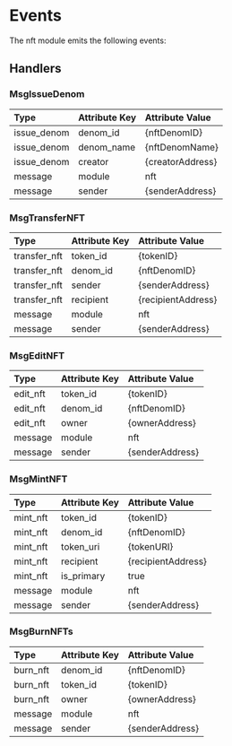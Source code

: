 # Events

The nft module emits the following events:

## Handlers

### MsgIssueDenom

| Type        | Attribute Key | Attribute Value  |
| :---------- | :------------ | :--------------- |
| issue_denom | denom_id      | {nftDenomID}     |
| issue_denom | denom_name    | {nftDenomName}   |
| issue_denom | creator       | {creatorAddress} |
| message     | module        | nft              |
| message     | sender        | {senderAddress}  |

### MsgTransferNFT

| Type         | Attribute Key | Attribute Value    |
| :----------- | :------------ | :----------------- |
| transfer_nft | token_id      | {tokenID}          |
| transfer_nft | denom_id      | {nftDenomID}       |
| transfer_nft | sender        | {senderAddress}    |
| transfer_nft | recipient     | {recipientAddress} |
| message      | module        | nft                |
| message      | sender        | {senderAddress}    |

### MsgEditNFT

| Type     | Attribute Key | Attribute Value |
| :------- | :------------ | :-------------- |
| edit_nft | token_id      | {tokenID}       |
| edit_nft | denom_id      | {nftDenomID}    |
| edit_nft | owner         | {ownerAddress}  |
| message  | module        | nft             |
| message  | sender        | {senderAddress} |

### MsgMintNFT

| Type     | Attribute Key | Attribute Value    |
| :------- | :------------ | :----------------- |
| mint_nft | token_id      | {tokenID}          |
| mint_nft | denom_id      | {nftDenomID}       |
| mint_nft | token_uri     | {tokenURI}         |
| mint_nft | recipient     | {recipientAddress} |
| mint_nft | is_primary    | true               |
| message  | module        | nft                |
| message  | sender        | {senderAddress}    |

### MsgBurnNFTs

| Type     | Attribute Key | Attribute Value |
| :------- | :------------ | :-------------- |
| burn_nft | denom_id      | {nftDenomID}    |
| burn_nft | token_id      | {tokenID}       |
| burn_nft | owner         | {ownerAddress}  |
| message  | module        | nft             |
| message  | sender        | {senderAddress} |
